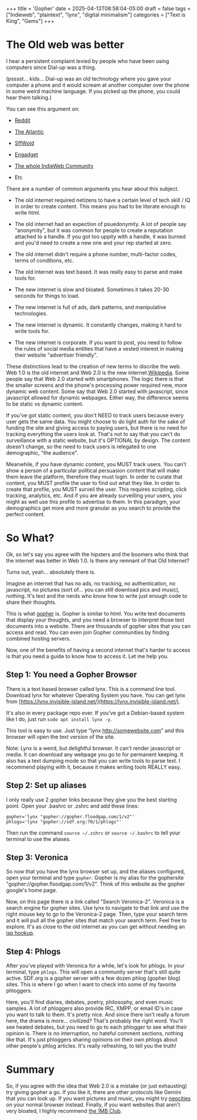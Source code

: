 +++
title = 'Gopher'
date = 2025-04-13T08:58:04-05:00
draft = false
tags = ["Indieweb", "plaintext", "lynx", "digital minimalism"]
categories = ["Text is King", "Gems"]
+++
# The Old web was better

I hear a persistent complaint levied by people who have been using computers since Dial-up was a thing.

(psssst... kids... Dial-up was an old technology where you gave your computer a phone and it would scream at another computer over the phone in some weird machine language. If you picked up the phone, you could hear them talking.)

You can see this argument on:

* [Reddit](https://www.reddit.com/r/Older_Millennials/comments/1dle7h5/who_remembers_the_old_internet_was_it_better/?rdt=62684)

* [The Atlantic](https://www.theatlantic.com/technology/archive/2024/03/old-internet-web-emulator/677845/)

* [SffWold](https://www.sffworld.com/forum/threads/i-miss-the-old-internet.57195/)

* [Engadget](https://www.engadget.com/2013-01-23-the-internet-used-to-be-better.html)

* [The whole IndieWeb Community](https://indieweb.org/)

* Etc

There are a number of common arguments you hear about this subject.

- The old internet required netizens to have a certain level of tech skill / IQ in order to create content. This means you had to be literate enough to write html.

- The old internet had an expection of psuedonymity. A lot of people say "anonymity", but it was common for people to create a reputation attached to a handle. If you got too uppity with a handle, it was burned and you'd need to create a new one and your rep started at zero.

- The old internet didn't require a phone number, multi-factor codes, terms of conditions, etc.

- The old internet was text based. It was really easy to parse and make tools for.

- The new internet is slow and bloated. Sometimes it takes 20-30 seconds for things to load.

- The new internet is full of ads, dark patterns, and manipulative technologies.

- The new internet is dynamic. It constantly changes, making it hard to write tools for.

- The new internet is corporate. If you want to post, you need to follow the rules of social media entities that have a vested interest in making their website "advertiser friendly".

These distinctions lead to the creation of new terms to discribe the web. Web 1.0 is the old internet and Web 2.0 is the new internet.[Wikipedia](https://en.wikipedia.org/wiki/Web_2.0#Web_1.0). Some people say that Web 2.0 started with smartphones. The logic there is that the smaller screens and the phone's processing power required new, more dynamic web content. Some say that Web 2.0 started with javascript, since javascript allowed for dynamic webpages. Either way, the difference seems to be static vs dynamic content.

If you've got static content, you don't NEED to track users because every user gets the same data. You might choose to do light auth for the sake of funding the site and giving access to paying users, but there is no need for tracking everything the users look at. That's not to say that you can't do surveillance with a static website, but it's OPTIONAL by design. The content doesn't change, so the need to track users is relegated to one demographic, "the audience".

Meanwhile, if you have dynamic content, you MUST track users. You can't show a person of a particular political persuasion content that will make them leave the platform, therefore they must login. In order to curate that content, you MUST profile the user to find out what they like. In order to create that profile, you MUST surveil the user. This requires scripting, click tracking, analytics, etc. And if you are already surveilling your users, you might as well use this profile to advertise to them. In this paradigm, your demographics get more and more granular as you search to provide the perfect content.

# So What?

Ok, so let's say you agree with the hipsters and the boomers who think that the internet was better in Web 1.0. Is there any remnant of that Old Internet?

Turns out, yeah... absolutely there is. 

Imagine an internet that has no ads, no tracking, no authentication, no javascript, no pictures (sort of... you can still download pics and music), nothing. It's text and the nerds who know how to write just enough code to share their thoughts.

This is what [gopher](https://en.wikipedia.org/wiki/Gopher_(protocol)) is. Gopher is similar to html. You write text documents that display your thoughts, and you need a browser to interpret those text documents into a website. There are thousands of gopher sites that you can access and read. You can even join Gopher communities by finding combined hosting servers.

Now, one of the benefits of having a second internet that's harder to access is that you need a guide to know how to access it. Let me help you.

## Step 1: You need a Gopher Browser

There is a text based browser called lynx. This is a command line tool. Download lynx for whatever Operating System you have. You can get lynx from [https://lynx.invisible-island.net/](https://lynx.invisible-island.net/). 

It's also in every package repo ever. If you've got a Debian-based system like I do, just run `sudo apt install lynx -y`.

This tool is easy to use. Just type "lynx http://somewebsite.com" and this browser will open the text version of the site. 

Note: Lynx is a weird, but delightful browser. It can't render javascript or media. It can download any webpage you go to for permanent keeping. It also has a text dumping mode so that you can write tools to parse text. I recommend playing with it, because it makes writing tools REALLY easy.

## Step 2: Set up aliases

I only really use 2 gopher links because they give you the best starting point. Open your .bashrc or .zshrc and add these lines:

```
gopher='lynx "gopher://gopher.floodgap.com/1/v2"'
phlogs='lynx "gopher://sdf.org:70/1/phlogs"'
```

Then run the command `source ~/.zshrc` or `source ~/.bashrc` to tell your terminal to use the aliases.

## Step 3: Veronica

So now that you have the lynx browser set up, and the aliases configured, open your terminal and type `gopher`. Gopher is my alias for the gophersite "gopher://gopher.floodgap.com/1/v2". Think of this website as the gopher google's home page.

Now, on this page there is a link called "Search Veronica-2". Veronica is a search engine for gopher sites. Use lynx to navigate to that link and use the right mouse key to go to the Veronica-2 page. Then, type your search term and it will pull all the gopher sites that match your search term. Feel free to explore. It's as close to the old internet as you can get without needing an [isp hookup](https://en.wikipedia.org/wiki/Usenet).

## Step 4: Phlogs

After you've played with Veronica for a while, let's look for phlogs. In your terminal, type `phlogs`. This will open a community server that's still quite active. SDF.org is a gopher server with a few dozen phlog (gopher blog) sites. This is where I go when I want to check into some of my favorite phloggers. 

Here, you'll find diaries, debates, poetry, philosophy, and even music samples. A lot of phloggers also provide IRC, XMPP, or email ID's in case you want to talk to them. It's pretty nice. And since there isn't really a forum here, the drama is more... civilized? That's probably the right word. You'll see heated debates, but you need to go to each phlogger to see what their opinion is. There is no interruption, no hateful comment sections, nothing like that. It's just phloggers sharing opinions on their own phlogs about other people's phlog articles. It's really refreshing, to tell you the truth!

# Summary

So, if you agree with the idea that Web 2.0 is a mistake (or just exhausting) try giving gopher a go. If you like it, there are other protocols like Gemini that you can look up. If you want pictures and music, you might try [neocities](https://neocities.org/browse) on your normal browser instead. Finally, if you want websites that aren't very bloated, I highly recommend [the 1MB Club](https://1mb.club/).
